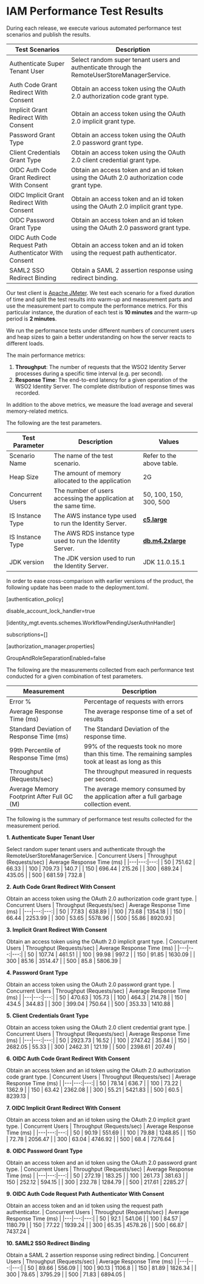 # IAM Performance Test Results

During each release, we execute various automated performance test scenarios and publish the results.

| Test Scenarios | Description |
| --- | --- |
| Authenticate Super Tenant User | Select random super tenant users and authenticate through the RemoteUserStoreManagerService. |
| Auth Code Grant Redirect With Consent | Obtain an access token using the OAuth 2.0 authorization code grant type. |
| Implicit Grant Redirect With Consent | Obtain an access token using the OAuth 2.0 implicit grant type. |
| Password Grant Type | Obtain an access token using the OAuth 2.0 password grant type. |
| Client Credentials Grant Type | Obtain an access token using the OAuth 2.0 client credential grant type. |
| OIDC Auth Code Grant Redirect With Consent | Obtain an access token and an id token using the OAuth 2.0 authorization code grant type. |
| OIDC Implicit Grant Redirect With Consent | Obtain an access token and an id token using the OAuth 2.0 implicit grant type. |
| OIDC Password Grant Type | Obtain an access token and an id token using the OAuth 2.0 password grant type. |
| OIDC Auth Code Request Path Authenticator With Consent | Obtain an access token and an id token using the request path authenticator. |
| SAML2 SSO Redirect Binding | Obtain a SAML 2 assertion response using redirect binding. |

Our test client is [Apache JMeter](https://jmeter.apache.org/index.html). We test each scenario for a fixed duration of
time and split the test results into warm-up and measurement parts and use the measurement part to compute the
performance metrics. For this particular instance, the duration of each test is **10 minutes** and the warm-up period is **2 minutes**.

We run the performance tests under different numbers of concurrent users and heap sizes to gain a better understanding on how the server reacts to different loads.

The main performance metrics:

1. **Throughput**: The number of requests that the WSO2 Identity Server processes during a specific time interval (e.g. per second).
2. **Response Time**: The end-to-end latency for a given operation of the WSO2 Identity Server. The complete distribution of response times was recorded.

In addition to the above metrics, we measure the load average and several memory-related metrics.

The following are the test parameters.

| Test Parameter | Description | Values |
| --- | --- | --- |
| Scenario Name | The name of the test scenario. | Refer to the above table. |
| Heap Size | The amount of memory allocated to the application | 2G |
| Concurrent Users | The number of users accessing the application at the same time. | 50, 100, 150, 300, 500 |
| IS Instance Type | The AWS instance type used to run the Identity Server. | [**c5.large**](https://aws.amazon.com/ec2/instance-types/) |
| IS Instance Type | The AWS RDS instance type used to run the Identity Server. | [**db.m4.2xlarge**](https://aws.amazon.com/rds/instance-types/) |
| JDK version | The JDK version used to run the Identity Server. | JDK 11.0.15.1  |

In order to ease cross-comparison with earlier versions of the product, the following update has been made to the  deployment.toml.

[authentication_policy]

disable_account_lock_handler=true

[identity_mgt.events.schemes.WorkflowPendingUserAuthnHandler]

subscriptions=[]

[authorization_manager.properties]

GroupAndRoleSeparationEnabled=false

The following are the measurements collected from each performance test conducted for a given combination of
test parameters.

| Measurement | Description |
| --- | --- |
| Error % | Percentage of requests with errors |
| Average Response Time (ms) | The average response time of a set of results |
| Standard Deviation of Response Time (ms) | The Standard Deviation of the response time. |
| 99th Percentile of Response Time (ms) | 99% of the requests took no more than this time. The remaining samples took at least as long as this |
| Throughput (Requests/sec) | The throughput measured in requests per second. |
| Average Memory Footprint After Full GC (M) | The average memory consumed by the application after a full garbage collection event. |

The following is the summary of performance test results collected for the measurement period.



**1. Authenticate Super Tenant User**

Select random super tenant users and authenticate through the RemoteUserStoreManagerService.
|  Concurrent Users | Throughput (Requests/sec) | Average Response Time (ms) |
|---|---:|---:|
|  50 | 751.62 | 66.33 |
|  100 | 709.73 | 140.7 |
|  150 | 696.44 | 215.26 |
|  300 | 689.24 | 435.05 |
|  500 | 681.59 | 732.8 |

**2. Auth Code Grant Redirect With Consent**

Obtain an access token using the OAuth 2.0 authorization code grant type.
|  Concurrent Users | Throughput (Requests/sec) | Average Response Time (ms) |
|---|---:|---:|
|  50 | 77.83 | 638.89 |
|  100 | 73.68 | 1354.18 |
|  150 | 66.44 | 2253.99 |
|  300 | 53.65 | 5578.96 |
|  500 | 55.86 | 8920.93 |

**3. Implicit Grant Redirect With Consent**

Obtain an access token using the OAuth 2.0 implicit grant type.
|  Concurrent Users | Throughput (Requests/sec) | Average Response Time (ms) |
|---|---:|---:|
|  50 | 107.74 | 461.51 |
|  100 | 99.98 | 997.2 |
|  150 | 91.85 | 1630.09 |
|  300 | 85.16 | 3514.47 |
|  500 | 85.8 | 5806.39 |

**4. Password Grant Type**

Obtain an access token using the OAuth 2.0 password grant type.
|  Concurrent Users | Throughput (Requests/sec) | Average Response Time (ms) |
|---|---:|---:|
|  50 | 470.63 | 105.73 |
|  100 | 464.3 | 214.78 |
|  150 | 434.5 | 344.83 |
|  300 | 399.04 | 750.64 |
|  500 | 353.33 | 1410.88 |

**5. Client Credentials Grant Type**

Obtain an access token using the OAuth 2.0 client credential grant type.
|  Concurrent Users | Throughput (Requests/sec) | Average Response Time (ms) |
|---|---:|---:|
|  50 | 2923.73 | 16.52 |
|  100 | 2747.42 | 35.84 |
|  150 | 2682.05 | 55.33 |
|  300 | 2462.31 | 121.19 |
|  500 | 2398.61 | 207.49 |

**6. OIDC Auth Code Grant Redirect With Consent**

Obtain an access token and an id token using the OAuth 2.0 authorization code grant type.
|  Concurrent Users | Throughput (Requests/sec) | Average Response Time (ms) |
|---|---:|---:|
|  50 | 78.14 | 636.7 |
|  100 | 73.22 | 1362.9 |
|  150 | 63.42 | 2362.08 |
|  300 | 55.21 | 5421.83 |
|  500 | 60.5 | 8239.13 |

**7. OIDC Implicit Grant Redirect With Consent**

Obtain an access token and an id token using the OAuth 2.0 implicit grant type.
|  Concurrent Users | Throughput (Requests/sec) | Average Response Time (ms) |
|---|---:|---:|
|  50 | 90.19 | 551.69 |
|  100 | 79.88 | 1248.85 |
|  150 | 72.78 | 2056.47 |
|  300 | 63.04 | 4746.92 |
|  500 | 68.4 | 7276.64 |

**8. OIDC Password Grant Type**

Obtain an access token and an id token using the OAuth 2.0 password grant type.
|  Concurrent Users | Throughput (Requests/sec) | Average Response Time (ms) |
|---|---:|---:|
|  50 | 272.19 | 183.25 |
|  100 | 261.73 | 381.63 |
|  150 | 252.12 | 594.15 |
|  300 | 232.78 | 1284.79 |
|  500 | 217.61 | 2285.27 |

**9. OIDC Auth Code Request Path Authenticator With Consent**

Obtain an access token and an id token using the request path authenticator.
|  Concurrent Users | Throughput (Requests/sec) | Average Response Time (ms) |
|---|---:|---:|
|  50 | 92.1 | 541.06 |
|  100 | 84.57 | 1180.79 |
|  150 | 77.22 | 1939.24 |
|  300 | 65.35 | 4578.26 |
|  500 | 66.87 | 7437.24 |

**10. SAML2 SSO Redirect Binding**

Obtain a SAML 2 assertion response using redirect binding.
|  Concurrent Users | Throughput (Requests/sec) | Average Response Time (ms) |
|---|---:|---:|
|  50 | 89.66 | 556.09 |
|  100 | 90.13 | 1106.8 |
|  150 | 81.89 | 1826.34 |
|  300 | 78.65 | 3795.29 |
|  500 | 71.83 | 6894.05 |
